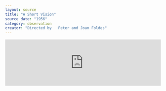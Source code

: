 ```yaml
---
layout: source
title: "A Short Vision"
source_date: "1956"
category: observation
creator: "Directed by	Peter and Joan Foldes"
---
```

<div class="video-container">
<iframe style="width:100%;object-fit:contain;" src="https://www.youtube.com/embed/BkhNED3-mnI" frameborder="0" allowfullscreen></iframe>
</div>
